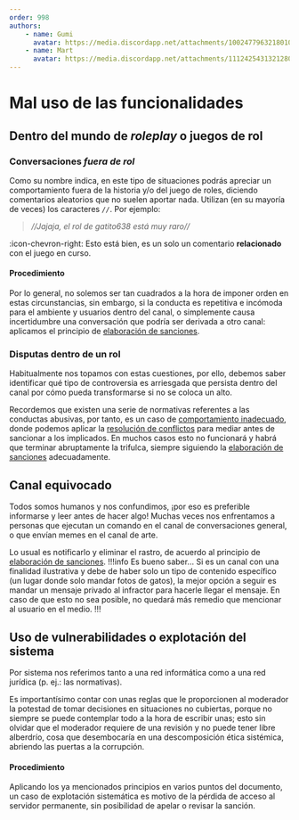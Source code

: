 ```yaml
---
order: 998
authors:
    - name: Gumi
      avatar: https://media.discordapp.net/attachments/1002477963218010112/1136407120959508621/IMG_5057.jpg
    - name: Mart
      avatar: https://media.discordapp.net/attachments/1112425431321280622/1131707962407256164/53b7b5792bdf98188a616f7c26b9de61.jpg
---
```

# Mal uso de las funcionalidades

## Dentro del mundo de _roleplay_ o juegos de rol

### Conversaciones _fuera de rol_
Como su nombre indica, en este tipo de situaciones podrás apreciar un comportamiento fuera de la historia y/o del juego de roles, diciendo comentarios aleatorios que no suelen aportar nada. Utilizan (en su mayoría de veces) los caracteres _`//`_. Por ejemplo: 

> _//Jajaja, el rol de gatito638 está muy raro//_ 

:icon-chevron-right: Esto está bien, es un solo un comentario **relacionado** con el juego en curso.

<h4>Procedimiento</h4>

Por lo general, no solemos ser tan cuadrados a la hora de imponer orden en estas circunstancias, sin embargo, si la conducta es repetitiva e incómoda para el ambiente y usuarios dentro del canal, o simplemente causa incertidumbre una conversación que podría ser derivada a otro canal: aplicamos el principio de [elaboración de sanciones](../Generales/Sanciones/elaboracion-de-sanciones.md).

### Disputas dentro de un rol
Habitualmente nos topamos con estas cuestiones, por ello, debemos saber identificar qué tipo de controversia es arriesgada que persista dentro del canal por cómo pueda transformarse si no se coloca un alto.

Recordemos que existen una serie de normativas referentes a las conductas abusivas, por tanto, es un caso de [comportamiento inadecuado](./conducta-abusiva.md/#comportamiento-inadecuado), donde podemos aplicar la [resolución de conflictos](../Generales/Mixtos/resolucion-de-conflictos.md) para mediar antes de sancionar a los implicados. En muchos casos esto no funcionará y habrá que terminar abruptamente la trifulca, siempre siguiendo la [elaboración de sanciones](../Generales/Sanciones/elaboracion-de-sanciones.md) adecuadamente. 

## Canal equivocado
Todos somos humanos y nos confundimos, ¡por eso es preferible informarse y leer antes de hacer algo!
Muchas veces nos enfrentamos a personas que ejecutan un comando en el canal de conversaciones general, o que envían memes en el canal de arte.

Lo usual es notificarlo y eliminar el rastro, de acuerdo al principio de [elaboración de sanciones](../Generales/Sanciones/elaboracion-de-sanciones.md).
!!!info Es bueno saber...
Si es un canal con una finalidad ilustrativa y debe de haber solo un tipo de contenido específico (un lugar donde solo mandar fotos de gatos), la mejor opción a seguir es mandar un mensaje privado al infractor para hacerle llegar el mensaje. En caso de que esto no sea posible, no quedará más remedio que mencionar al usuario en el medio.
!!!

## Uso de vulnerabilidades o explotación del sistema
Por sistema nos referimos tanto a una red informática como a una red jurídica (p. ej.: las normativas).

Es importantísimo contar con unas reglas que le proporcionen al moderador la potestad de tomar decisiones en situaciones no cubiertas, porque no siempre se puede contemplar todo a la hora de escribir unas; esto sin olvidar que el moderador requiere de una revisión y no puede tener libre alberdrío, cosa que desembocaría en una descomposición ética sistémica, abriendo las puertas a la corrupción.

<h4>Procedimiento</h4>
Aplicando los ya mencionados principios en varios puntos del documento, un caso de explotación sistemática es motivo de la pérdida de acceso al servidor permanente, sin posibilidad de apelar o revisar la sanción.